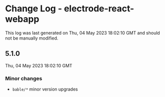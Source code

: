 # Change Log - electrode-react-webapp

This log was last generated on Thu, 04 May 2023 18:02:10 GMT and should not be manually modified.

## 5.1.0
Thu, 04 May 2023 18:02:10 GMT

### Minor changes

- `bable/*` minor version upgrades

